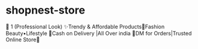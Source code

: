 # shopnest-store
🌸 1 (Professional Look) ✨Trendy &amp; Affordable Products👜Fashion Beauty•Lifestyle 🚚Cash on Delivery |All Over india  📩DM for Orders|Trusted Online Store💯
